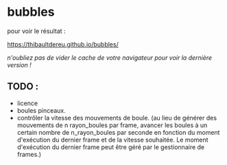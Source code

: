 # bubbles

pour voir le résultat :

https://thibaultdereu.github.io/bubbles/

*n'oubliez pas de vider le cache de votre navigateur pour voir la dernière version !*


## TODO : 

 - licence
 - boules pinceaux.
 - contrôler la vitesse des mouvements de boule. 
   (au lieu de générer des mouvements de n rayon_boules par frame, avancer les boules à un certain nombre de n_rayon_boules par seconde en fonction du moment d'exécution du dernier frame et de la vitesse souhaitée. Le moment d'exécution du dernier frame peut être géré par le gestionnaire de frames.)